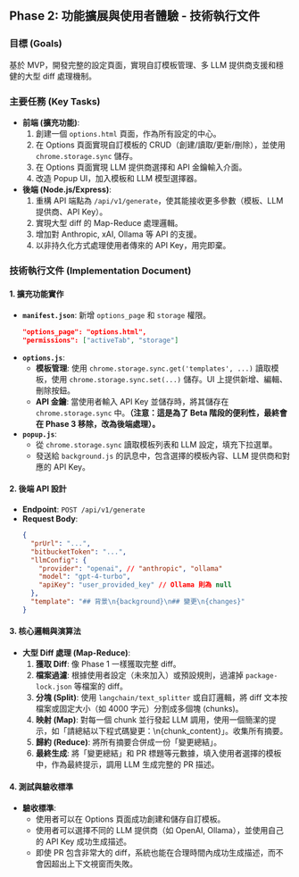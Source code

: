 ## Phase 2: 功能擴展與使用者體驗 - 技術執行文件

### **目標 (Goals)**

基於 MVP，開發完整的設定頁面，實現自訂模板管理、多 LLM 提供商支援和穩健的大型 diff 處理機制。

### **主要任務 (Key Tasks)**

- **前端 (擴充功能)**:
  1.  創建一個 `options.html` 頁面，作為所有設定的中心。
  2.  在 Options 頁面實現自訂模板的 CRUD（創建/讀取/更新/刪除），並使用
      `chrome.storage.sync` 儲存。
  3.  在 Options 頁面實現 LLM 提供商選擇和 API 金鑰輸入介面。
  4.  改造 Popup UI，加入模板和 LLM 模型選擇器。
- **後端 (Node.js/Express)**:
  1.  重構 API 端點為
      `/api/v1/generate`，使其能接收更多參數（模板、LLM 提供商、API Key）。
  2.  實現大型 diff 的 Map-Reduce 處理邏輯。
  3.  增加對 Anthropic, xAI, Ollama 等 API 的支援。
  4.  以非持久化方式處理使用者傳來的 API Key，用完即棄。

### **技術執行文件 (Implementation Document)**

#### **1. 擴充功能實作**

- **`manifest.json`**: 新增 `options_page` 和 `storage` 權限。
  ```json
  "options_page": "options.html",
  "permissions": ["activeTab", "storage"]
  ```
- **`options.js`**:
  - **模板管理**: 使用 `chrome.storage.sync.get('templates', ...)`
    讀取模板，使用 `chrome.storage.sync.set(...)`
    儲存。UI 上提供新增、編輯、刪除按鈕。
  - **API 金鑰**: 當使用者輸入 API Key 並儲存時，將其儲存在
    `chrome.storage.sync`
    中。**（注意：這是為了 Beta 階段的便利性，最終會在 Phase
    3 移除，改為後端處理）。**
- **`popup.js`**:
  - 從 `chrome.storage.sync` 讀取模板列表和 LLM 設定，填充下拉選單。
  - 發送給 `background.js` 的訊息中，包含選擇的模板內容、LLM 提供商和對應的 API
    Key。

#### **2. 後端 API 設計**

- **Endpoint**: `POST /api/v1/generate`
- **Request Body**:
  ```json
  {
    "prUrl": "...",
    "bitbucketToken": "...",
    "llmConfig": {
      "provider": "openai", // "anthropic", "ollama"
      "model": "gpt-4-turbo",
      "apiKey": "user_provided_key" // Ollama 則為 null
    },
    "template": "## 背景\n{background}\n## 變更\n{changes}"
  }
  ```

#### **3. 核心邏輯與演算法**

- **大型 Diff 處理 (Map-Reduce)**:
  1.  **獲取 Diff**: 像 Phase 1 一樣獲取完整 diff。
  2.  **檔案過濾**: 根據使用者設定（未來加入）或預設規則，過濾掉
      `package-lock.json` 等檔案的 diff。
  3.  **分塊 (Split)**: 使用 `langchain/text_splitter`
      或自訂邏輯，將 diff 文本按檔案或固定大小（如 4000 字元）分割成多個塊 (chunks)。
  4.  **映射 (Map)**: 對每一個 chunk 並行發起 LLM 調用，使用一個簡潔的提示，如「請總結以下程式碼變更：\n{chunk_content}」。收集所有摘要。
  5.  **歸約 (Reduce)**: 將所有摘要合併成一份「變更總結」。
  6.  **最終生成**: 將「變更總結」和 PR 標題等元數據，填入使用者選擇的模板中，作為最終提示，調用 LLM 生成完整的 PR 描述。

#### **4. 測試與驗收標準**

- **驗收標準**:
  - 使用者可以在 Options 頁面成功創建和儲存自訂模板。
  - 使用者可以選擇不同的 LLM 提供商（如 OpenAI, Ollama），並使用自己的 API
    Key 成功生成描述。
  - 即使 PR 包含非常大的 diff，系統也能在合理時間內成功生成描述，而不會因超出上下文視窗而失敗。
